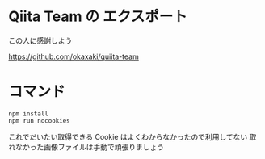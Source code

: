 # Qiita Team の エクスポート

この人に感謝しよう

https://github.com/okaxaki/quiita-team

# コマンド

```
npm install
npm run nocookies
```

これでだいたい取得できる
Cookie はよくわからなかったので利用してない
取れなかった画像ファイルは手動で頑張りましょう
